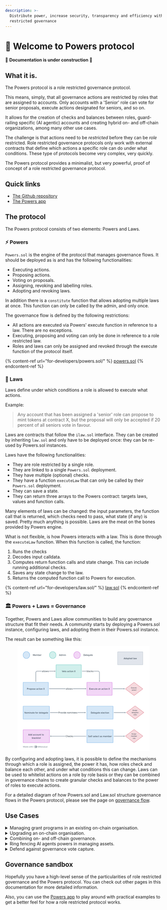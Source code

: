 ```yaml
---
description: >-
  Distribute power, increase security, transparency and efficiency with role
  restricted governance
---
```


# 💪 Welcome to Powers protocol

🚧 **Documentation is under construction** 🚧

## What it is.

The Powers protocol is a role restricted governance protocol.

This means, simply, that all governance actions are restricted by roles that are assigned to accounts. Only accounts with a 'Senior' role can vote for senior proposals, execute actions designated for seniors, and so on.

It allows for the creation of checks and balances between roles, guard-railing specific (AI agentic) accounts and creating hybrid on- and off-chain organizations, among many other use cases.

The challenge is that actions need to be _restricted_ before they can be _role_ restricted. Role restricted governance protocols only work with external contracts that define which actions a specific role can do under what conditions. These type of protocols become very complex, very quickly.

The Powers protocol provides a minimalist, but very powerful, proof of concept of a role restricted governance protocol.

## Quick links

* [The Github repository](https://github.com/7Cedars/powers)
* [The Powers app](https://powers-protocol.vercel.app/#usecases)

## The protocol

The Powers protocol consists of two elements: Powers and Laws.

### ⚡ Powers

`Powers.sol` is the engine of the protocol that manages governance flows. It should be deployed as is and has the following functionalities:

* Executing actions.
* Proposing actions.
* Voting on proposals.
* Assigning, revoking and labelling roles.
* Adopting and revoking laws.

In addition there is a `constitute` function that allows adopting multiple laws at once. This function can only be called by the admin, and only once.

The governance flow is defined by the following restrictions:

* All actions are executed via Powers' execute function in reference to a law. There are no exceptions.&#x20;
* Executing, proposing and voting can only be done in reference to a role restricted law.
* Roles and laws can only be assigned and revoked through the execute function of the protocol itself.

{% content-ref url="for-developers/powers.sol/" %}
[powers.sol](for-developers/powers.sol/)
{% endcontent-ref %}

### 📜 Laws

Laws define under which conditions a role is allowed to execute what actions.

Example:

> Any account that has been assigned a 'senior' role can propose to mint tokens at contract X, but the proposal will only be accepted if 20 percent of all seniors vote in favour.

Laws are contracts that follow the `ilaw.sol` interface. They can be created by inheriting `law.sol` and only have to be deployed once: they can be re-used by Powers.sol instances.&#x20;

Laws have the following functionalities:

* They are role restricted by a single role.
* They are linked to a single `Powers.sol` deployment.
* They have multiple (optional) checks.
* They have a function `executeLaw` that can only be called by their `Powers.sol` deployment.
* They can save a state.
* They can return three arrays to the Powers contract: targets laws, values and function calls.

Many elements of laws can be changed: the input parameters, the function call that is returned, which checks need to pass, what state (if any) is saved. Pretty much anything is possible. Laws are the meat on the bones provided by Powers engine.

What is not flexible, is how Powers interacts with a law. This is done through the `executeLaw` function. When this function is called, the function:

1. Runs the checks
2. Decodes input calldata.
3. Computes return function calls and state change. This can include running additional checks.
4. Saves any state change to the law.
5. Returns the computed function call to Powers for execution.

{% content-ref url="for-developers/law.sol/" %}
[law.sol](for-developers/law.sol/)
{% endcontent-ref %}

### 🏛️ Powers + Laws = Governance

Together, Powers and Laws allow communities to build any governance structure that fit their needs. A community starts by deploying a Powers.sol instance, configuring laws, and adopting them in their Powers.sol instance.

The result can be something like this:&#x20;

<figure><img src=".gitbook/assets/image (3).png" alt=""><figcaption></figcaption></figure>

By configuring and adopting laws, it is possible to define the mechanisms through which a role is assigned, the power it has, how roles check and balance each other, and under what conditions this can change. Laws can be used to whitelist actions on a role by role basis or they can be combined in governance chains to create granular checks and balances to the power of roles to execute actions.&#x20;

For a detailed diagram of how Powers.sol and Law.sol structure governance flows in the Powers protocol, please see the page on [governance flow](for-developers/governance-flow.md).

## Use Cases&#x20;

<details>

<summary>Managing grant programs in an existing on-chain organisation.  </summary>

**Problem:** Here description of problem.&#x20;

**Solution:** A high level description of solution.

**Implementation:** Law setup to make this work.

**Example:** link to deployed example in app.   &#x20;

</details>

<details>

<summary>Upgrading an on-chain organisation.</summary>

**Problem:** Here description of problem.&#x20;

**Solution:** A high level description of solution.

**Implementation:** Law setup to make this work.

**Example:** link to deployed example in app. &#x20;

</details>

<details>

<summary>Combining on- and off-chain governance.</summary>

**Problem:** Here description of problem.&#x20;

**Solution:** A high level description of solution.

**Implementation:** Law setup to make this work.

**Example:** link to deployed example in app. &#x20;

</details>

<details>

<summary>Ring fencing AI agents powers in managing assets.</summary>

**Problem:** Here description of problem.&#x20;

**Solution:** A high level description of solution.

**Implementation:** Law setup to make this work.

**Example:** link to deployed example in app. &#x20;

</details>

<details>

<summary>Defend against governance vote capture. </summary>

**Problem:** Here description of problem.&#x20;

**Solution:** A high level description of solution.

**Implementation:** Law setup to make this work.

**Example:** link to deployed example in app. &#x20;

</details>

## Governance sandbox

Hopefully you have a high-level sense of the particularities of role restricted governance and the Powers protocol. You can check out other pages in this documentation for more detailed information.

Also, you can use the [Powers app](https://powers-protocol.vercel.app) to play around with practical examples to get a better feel for how a role restricted protocol works.
